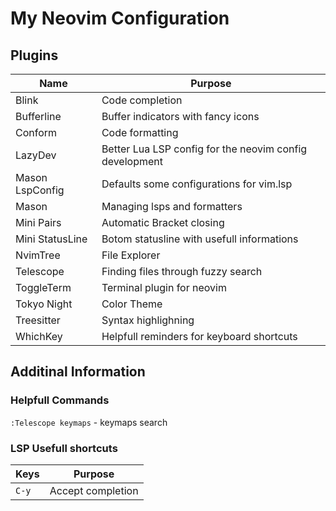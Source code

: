 # My Neovim Configuration

## Plugins

| Name            | Purpose                                                 |
| --------------- | ------------------------------------------------------- |
| Blink           | Code completion                                         |
| Bufferline      | Buffer indicators with fancy icons                      |
| Conform         | Code formatting                                         |
| LazyDev         | Better Lua LSP config for the neovim config development |
| Mason LspConfig | Defaults some configurations for vim.lsp                |
| Mason           | Managing lsps and formatters                            |
| Mini Pairs      | Automatic Bracket closing                               |
| Mini StatusLine | Botom statusline with usefull informations              |
| NvimTree        | File Explorer                                           |
| Telescope       | Finding files through fuzzy search                      |
| ToggleTerm      | Terminal plugin for neovim                              |
| Tokyo Night     | Color Theme                                             |
| Treesitter      | Syntax highlighning                                     |
| WhichKey        | Helpfull reminders for keyboard shortcuts               |

## Additinal Information

### Helpfull Commands

`:Telescope keymaps` - keymaps search

### LSP Usefull shortcuts

| Keys  | Purpose           |
| ----- | ----------------- |
| `C-y` | Accept completion |
